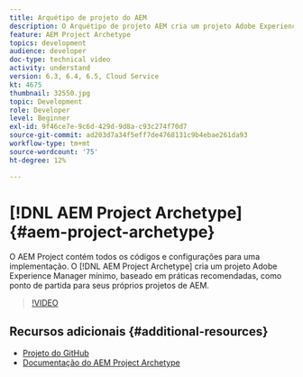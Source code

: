 ```yaml
---
title: Arquétipo de projeto do AEM
description: O Arquétipo de projeto AEM cria um projeto Adobe Experience Manager mínimo, baseado em práticas recomendadas, como ponto de partida para seus próprios projetos AEM.
feature: AEM Project Archetype
topics: development
audience: developer
doc-type: technical video
activity: understand
version: 6.3, 6.4, 6.5, Cloud Service
kt: 4675
thumbnail: 32550.jpg
topic: Development
role: Developer
level: Beginner
exl-id: 9f46ce7e-9c6d-429d-9d8a-c93c274f70d7
source-git-commit: ad203d7a34f5eff7de4768131c9b4ebae261da93
workflow-type: tm+mt
source-wordcount: '75'
ht-degree: 12%

---
```


# [!DNL AEM Project Archetype] {#aem-project-archetype}

O AEM Project contém todos os códigos e configurações para uma implementação. O [!DNL AEM Project Archetype] cria um projeto Adobe Experience Manager mínimo, baseado em práticas recomendadas, como ponto de partida para seus próprios projetos de AEM.

>[!VIDEO](https://video.tv.adobe.com/v/32550/?quality=12&learn=on)

## Recursos adicionais {#additional-resources}

* [Projeto do GitHub](https://github.com/adobe/aem-project-archetype)
* [Documentação do AEM Project Archetype](https://experienceleague.adobe.com/docs/experience-manager-core-components/using/developing/archetype/overview.html)
